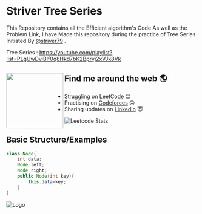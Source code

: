 
# Striver Tree Series

This Repository contains all the Efficient algorithm's Code As well as the Problem Link, I have Made this repository during the practice of Tree Series Initiated By [@striver79](https://github.com/striver79) .

 Tree Series : <a href="https://youtube.com/playlist?list=PLgUwDviBIf0q8Hkd7bK2Bpryj2xVJk8Vk">https://youtube.com/playlist?list=PLgUwDviBIf0q8Hkd7bK2Bpryj2xVJk8Vk</a>


## Find me around the web 🌎 <a href="https://www.linkedin.com/in/harshitmaurya/"><img align="left" width="150" height="146" src="https://github.com/M0nica/M0nica/blob/main/octomonica/m0nica-octocat-rotating.gif?raw=true"></a>
- Struggling on <a href="https://www.leetcode.com/HarshitMaurya/">LeetCode</a> 😍
- Practising on <a href="https://www.codeforces.com/profile/rockharshitmaurya/">Codeforces</a> 🙃
- Sharing updates on <a href="https://www.linkedin.com/in/harshitmaurya/">LinkedIn</a> 😇

![Leetcode Stats](https://leetcode.card.workers.dev/?username=HarshitMaurya&theme=nord)

## Basic Structure/Examples

```java
class Node{
    int data;
    Node left;
    Node right;
    public Node(int key){
        this.data=key;
    }
}
```


![Logo](https://upload.wikimedia.org/wikipedia/commons/thumb/d/da/Binary_search_tree.svg/1200px-Binary_search_tree.svg.png)


